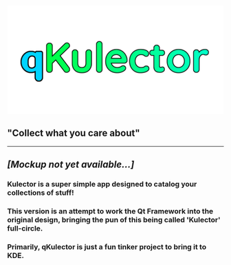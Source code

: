![](docs/full_logo_docs.png)
## "Collect what you care about"

---

## ***[Mockup not yet available...]***

### Kulector is a super simple app designed to catalog your collections of stuff!

### This version is an attempt to work the Qt Framework into the original design, bringing the pun of this being called 'Kulector' full-circle.

### Primarily, qKulector is just a fun tinker project to bring it to KDE.
